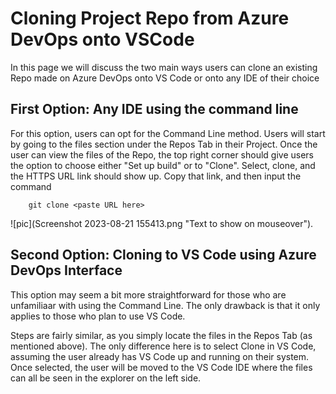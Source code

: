 # Cloning Project Repo from Azure DevOps onto VSCode

In this page we will discuss the two main ways users can clone an existing Repo made on Azure DevOps onto VS Code or onto any IDE of their choice

## First Option: Any IDE using the command line

For this option, users can opt for the Command Line method. Users will start by going to the files
section under the Repos Tab in their Project. Once the user can view the files of the Repo, the top right corner should give users the option to choose either "Set up build" or to "Clone". Select, clone, and the HTTPS URL link should show up. Copy that link, and then input the command 

        git clone <paste URL here>

![pic](Screenshot 2023-08-21 155413.png "Text to show on mouseover").

## Second Option: Cloning to VS Code using Azure DevOps Interface

This option may seem a bit more straightforward for those who are unfamiliaar with using the Command Line. The only drawback is that it only applies to those who plan to use VS Code. 

Steps are fairly similar, as you simply locate the files in the Repos Tab (as mentioned above). The only difference here is to select Clone in VS Code, assuming the user already has VS Code up and running on their system. Once selected, the user will be moved to the VS Code IDE where the files can all be seen in the explorer on the left side. 




